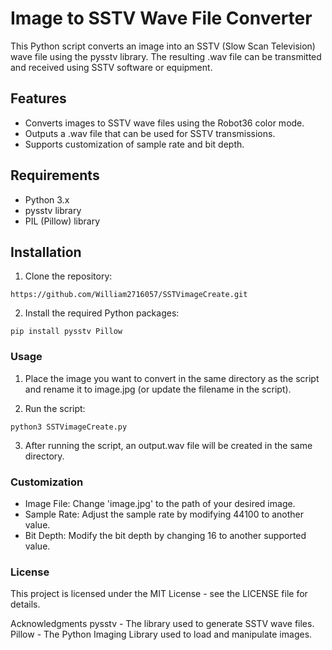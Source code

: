 # Image to SSTV Wave File Converter
This Python script converts an image into an SSTV (Slow Scan Television) wave file using the pysstv library. The resulting .wav file can be transmitted and received using SSTV software or equipment.

## Features
- Converts images to SSTV wave files using the Robot36 color mode.
- Outputs a .wav file that can be used for SSTV transmissions.
- Supports customization of sample rate and bit depth.

## Requirements
- Python 3.x
- pysstv library
- PIL (Pillow) library

## Installation
1. Clone the repository:
```
https://github.com/William2716057/SSTVimageCreate.git
```
2. Install the required Python packages:
```
pip install pysstv Pillow
```

### Usage
1. Place the image you want to convert in the same directory as the script and rename it to image.jpg (or update the filename in the script).

2. Run the script:
```
python3 SSTVimageCreate.py
```
3. After running the script, an output.wav file will be created in the same directory.

### Customization
- Image File: Change 'image.jpg' to the path of your desired image.
- Sample Rate: Adjust the sample rate by modifying 44100 to another value.
- Bit Depth: Modify the bit depth by changing 16 to another supported value.

### License
This project is licensed under the MIT License - see the LICENSE file for details.

Acknowledgments
pysstv - The library used to generate SSTV wave files.
Pillow - The Python Imaging Library used to load and manipulate images.
